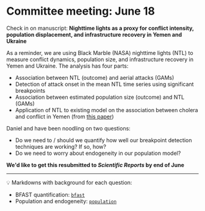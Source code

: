 # Committee meeting: June 18

Check in on manuscript: **Nighttime lights as a proxy for conflict intensity, population displacement, and infrastructure recovery in Yemen and Ukraine**

As a reminder, we are using Black Marble (NASA) nighttime lights (NTL) to measure conflict dynamics, population size, and infrastructure recovery in Yemen and Ukraine. The analysis has four parts: 
- Association between NTL (outcome) and aerial attacks (GAMs) 
- Detection of attack onset in the mean NTL time series using significant breakpoints
- Association between estimated population size (outcome) and NTL (GAMs)
- Application of NTL to existing model on the association between cholera and conflict in Yemen (from [this paper](https://www.thelancet.com/journals/langlo/article/PIIS2214-109X(23)00272-3/fulltext))

Daniel and have been noodling on two questions:
- Do we need to / should we quantify how well our breakpoint detection techniques are working? If so, how?
- Do we need to worry about endogeneity in our population model?

**We'd like to get this resubmitted to *Scientific Reports* by end of June**

----
💡 Markdowns with background for each question:
- BFAST quantification: [`bfast`](bfast.md)
- Population and endogeneity: [`population`](population.md)
